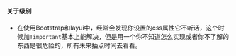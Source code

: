 #### 关于级别

* 在使用Bootstrap和layui中，经常会发现你设置的css属性它不听话，这个时候加`!important`基本上能解决，但是用一个你不知道怎么实现或者你不了解的东西是很危险的，所有未来抽点时间去看看。


